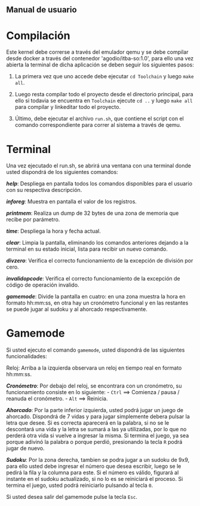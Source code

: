 ## Manual de usuario ##

# Compilación
Este kernel debe correrse a través del emulador qemu y se debe compilar desde docker a través del contenedor 'agodio/itba-so:1.0', para ello una vez abierta la terminal de dicha aplicación se deben seguir los siguientes pasos:

1. La primera vez que uno accede debe ejecutar `cd Toolchain` y luego `make all`.

2. Luego resta compilar todo el proyecto desde el directorio principal, para ello si todavia se encuentra en `Toolchain` ejecute `cd ..` y luego `make all` para compilar y linkeditar todo el proyecto. 

3. Último, debe ejecutar el archivo `run.sh`, que contiene el script con el comando correspondiente para correr al sistema a través de qemu.


# Terminal

Una vez ejecutado el run.sh, se abrirá una ventana con una terminal donde usted dispondrá de los siguientes comandos:

***help***: Despliega en pantalla todos los comandos disponibles para el usuario con su respectiva descripción.

***inforeg***: Muestra en pantalla el valor de los registros.

***printmem***: Realiza un dump de 32 bytes de una zona de memoria que recibe por parámetro. 

***time***: Despliega la hora y fecha actual.

***clear***: Limpia la pantalla, eliminando los comandos anteriores dejando a la terminal en su estado inicial, lista para recibir un nuevo comando.

***divzero***: Verifica el correcto funcionamiento de la excepción de división por cero.

***invalidopcode***: Verifica el correcto funcionamiento de la excepción de código de operación invalido.

***gamemode***: Divide la pantalla en cuatro: en una zona muestra la hora en formato hh:mm:ss, en otra hay un cronómetro funcional y en las restantes se puede jugar al sudoku y al ahorcado respectivamente.


# Gamemode

Si usted ejecuto el comando `gamemode`, usted dispondrá de las siguientes funcionalidades:

Reloj: Arriba a la izquierda observara un reloj en tiempo real en formato hh:mm:ss.

***Cronómetro***: Por debajo del reloj, se encontrara con un cronómetro, su funcionamiento consiste en lo siguiente:
	- `Ctrl` ==> Comienza / pausa / reanuda el cronómetro.
	- `Alt` ==> Reinicia.

***Ahorcado***: Por la parte inferior izquierda, usted podrá jugar un juego de ahorcado. Dispondrá de 7 vidas y para jugar simplemente debera pulsar la letra que desee. Si es correcta aparecerá en la palabra, si no se le descontará una vida y la letra se sumará a las ya utilizadas, por lo que no perderá otra vida si vuelve a ingresar la misma.
Si termina el juego, ya sea porque adivinó la palabra o porque perdió, presionando la tecla `R` podrá jugar de nuevo.

***Sudoku***: Por la zona derecha, tambien se podra jugar a un sudoku de 9x9, para ello usted debe ingresar el número que desea escribir, luego se le pedirá la fila y la columna para este. Si el número es válido, figurará al instante en el sudoku actualizado, si no lo es se reiniciará el proceso.
	Si termina el juego, usted podrá reiniciarlo pulsando al tecla `0`.

Si usted desea salir del gamemode pulse la tecla `Esc`.



